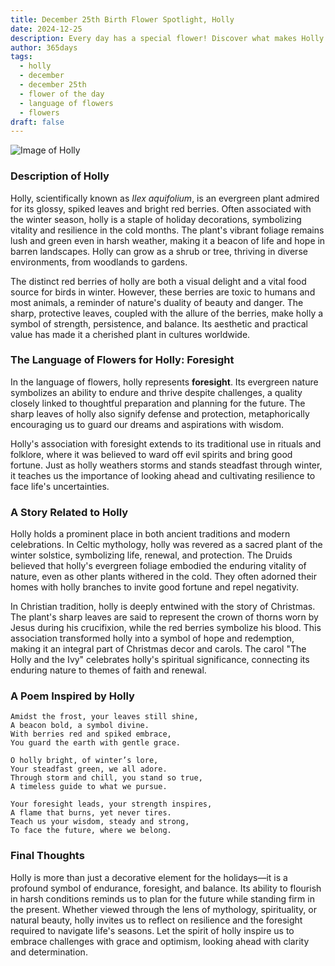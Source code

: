 ```yaml
---
title: December 25th Birth Flower Spotlight, Holly
date: 2024-12-25
description: Every day has a special flower! Discover what makes Holly unique as today’s birth flower and its symbolic meaning.
author: 365days
tags:
  - holly
  - december
  - december 25th
  - flower of the day
  - language of flowers
  - flowers
draft: false
---
```


![Image of Holly](https://cdn.pixabay.com/photo/2021/12/22/19/43/holly-6888146_1280.jpg#center)


### Description of Holly

Holly, scientifically known as _Ilex aquifolium_, is an evergreen plant admired for its glossy, spiked leaves and bright red berries. Often associated with the winter season, holly is a staple of holiday decorations, symbolizing vitality and resilience in the cold months. The plant's vibrant foliage remains lush and green even in harsh weather, making it a beacon of life and hope in barren landscapes. Holly can grow as a shrub or tree, thriving in diverse environments, from woodlands to gardens.

The distinct red berries of holly are both a visual delight and a vital food source for birds in winter. However, these berries are toxic to humans and most animals, a reminder of nature's duality of beauty and danger. The sharp, protective leaves, coupled with the allure of the berries, make holly a symbol of strength, persistence, and balance. Its aesthetic and practical value has made it a cherished plant in cultures worldwide.



### The Language of Flowers for Holly: Foresight

In the language of flowers, holly represents **foresight**. Its evergreen nature symbolizes an ability to endure and thrive despite challenges, a quality closely linked to thoughtful preparation and planning for the future. The sharp leaves of holly also signify defense and protection, metaphorically encouraging us to guard our dreams and aspirations with wisdom.

Holly's association with foresight extends to its traditional use in rituals and folklore, where it was believed to ward off evil spirits and bring good fortune. Just as holly weathers storms and stands steadfast through winter, it teaches us the importance of looking ahead and cultivating resilience to face life's uncertainties.



### A Story Related to Holly

Holly holds a prominent place in both ancient traditions and modern celebrations. In Celtic mythology, holly was revered as a sacred plant of the winter solstice, symbolizing life, renewal, and protection. The Druids believed that holly's evergreen foliage embodied the enduring vitality of nature, even as other plants withered in the cold. They often adorned their homes with holly branches to invite good fortune and repel negativity.

In Christian tradition, holly is deeply entwined with the story of Christmas. The plant's sharp leaves are said to represent the crown of thorns worn by Jesus during his crucifixion, while the red berries symbolize his blood. This association transformed holly into a symbol of hope and redemption, making it an integral part of Christmas decor and carols. The carol "The Holly and the Ivy" celebrates holly's spiritual significance, connecting its enduring nature to themes of faith and renewal.



### A Poem Inspired by Holly

```
Amidst the frost, your leaves still shine,  
A beacon bold, a symbol divine.  
With berries red and spiked embrace,  
You guard the earth with gentle grace.  

O holly bright, of winter’s lore,  
Your steadfast green, we all adore.  
Through storm and chill, you stand so true,  
A timeless guide to what we pursue.  

Your foresight leads, your strength inspires,  
A flame that burns, yet never tires.  
Teach us your wisdom, steady and strong,  
To face the future, where we belong.  
```



### Final Thoughts

Holly is more than just a decorative element for the holidays—it is a profound symbol of endurance, foresight, and balance. Its ability to flourish in harsh conditions reminds us to plan for the future while standing firm in the present. Whether viewed through the lens of mythology, spirituality, or natural beauty, holly invites us to reflect on resilience and the foresight required to navigate life's seasons. Let the spirit of holly inspire us to embrace challenges with grace and optimism, looking ahead with clarity and determination.

